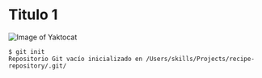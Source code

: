 # Titulo 1

![Image of Yaktocat](https://octodex.github.com/images/yaktocat.png)

```
$ git init
Repositorio Git vacío inicializado en /Users/skills/Projects/recipe-repository/.git/
```
